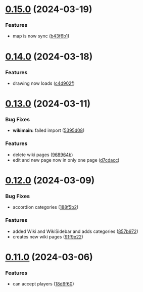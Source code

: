 # [0.15.0](https://github.com/PMFrancisco/QuestWeaver-front/compare/v0.14.0...v0.15.0) (2024-03-19)


### Features

* map is now sync ([b43f6b1](https://github.com/PMFrancisco/QuestWeaver-front/commit/b43f6b195c2661d36f030b3ac3705bda752beee1))



# [0.14.0](https://github.com/PMFrancisco/QuestWeaver-front/compare/v0.13.0...v0.14.0) (2024-03-18)


### Features

* drawing now loads ([c4d902f](https://github.com/PMFrancisco/QuestWeaver-front/commit/c4d902f9a6cddb85b8ea4bf9bc855717cc5b52a0))



# [0.13.0](https://github.com/PMFrancisco/QuestWeaver-front/compare/v0.12.0...v0.13.0) (2024-03-11)


### Bug Fixes

* **wikimain:** failed import ([5395d08](https://github.com/PMFrancisco/QuestWeaver-front/commit/5395d0841740debf78d36062787637469d37b7b0))


### Features

* delete wiki pages ([968964b](https://github.com/PMFrancisco/QuestWeaver-front/commit/968964beb9a4a8653b850b4dfe1cd48a1f738d06))
* edit and new page now in only one page ([d7cdacc](https://github.com/PMFrancisco/QuestWeaver-front/commit/d7cdacc98d0dbd030c377fe665b9bc0495578365))



# [0.12.0](https://github.com/PMFrancisco/QuestWeaver-front/compare/v0.11.0...v0.12.0) (2024-03-09)


### Bug Fixes

* accordion categories ([188f5b2](https://github.com/PMFrancisco/QuestWeaver-front/commit/188f5b2085691a4a09a7e0e09fd363221491fde4))


### Features

* added Wiki and WikiSidebar and adds categories ([857b972](https://github.com/PMFrancisco/QuestWeaver-front/commit/857b9725c08de192ceb2428b66bf77ef55a89ed5))
* creates new wiki pages ([91f9e22](https://github.com/PMFrancisco/QuestWeaver-front/commit/91f9e2226b3addbd052b47eb3f39c69fdfeba01c))



# [0.11.0](https://github.com/PMFrancisco/QuestWeaver-front/compare/v0.10.0...v0.11.0) (2024-03-06)


### Features

* can accept players ([18d6f60](https://github.com/PMFrancisco/QuestWeaver-front/commit/18d6f6092ee421dd74e84ff479f3b47be091bd27))




